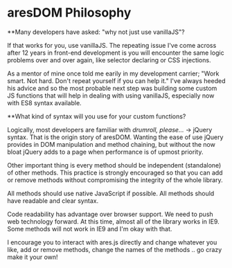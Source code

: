 # aresDOM Philosophy

**Many developers have asked: "why not just use vanillaJS"?

If that works for you, use vanillaJS. The repeating issue I've come across after 12 years in front-end development is you will encounter the same logic problems over and over again, like selector declaring or CSS injections. 

As a mentor of mine once told me earily in my development carrier; "Work smart. Not hard. Don't repeat yourself if you can help it." 
I've always heeded his advice and so the most probable next step was building some custom JS functions that will help in dealing with using vanillaJS, especially now with ES8 syntax available.

**What kind of syntax will you use for your custom functions?

Logically, most developers are familiar with *drumroll, please...* -> jQuery syntax. That is the origin story of aresDOM. Wanting the ease of use jQuery provides in DOM manipulation and method chaining, but without the now bloat jQuery adds to a page when performance is of upmost priority.

Other important thing is every method should be independent (standalone) of other methods. This practice is strongly encouraged so that you can add or remove methods without compromising the integrity of the whole library.

All methods should use native JavaScript if possible. All methods should have readable and clear syntax.

Code readability has advantage over browser support. We need to push web technology forward. At this time, almost all of the library works in IE9. Some methods will not work in IE9 and I'm okay with that.

I encourage you to interact with ares.js directly and change whatever you like, add or remove methods, change the names of the methods .. go crazy make it your own!
